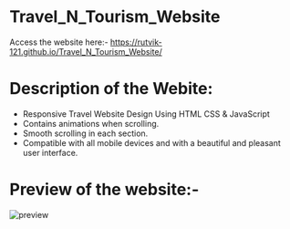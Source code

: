 # Travel_N_Tourism_Website
Access the website here:- https://rutvik-121.github.io/Travel_N_Tourism_Website/

# Description of the Webite:
- Responsive Travel Website Design Using HTML CSS & JavaScript
- Contains animations when scrolling.
- Smooth scrolling in each section.
- Compatible with all mobile devices and with a beautiful and pleasant user interface.

# Preview of the website:-
![preview](https://github.com/Rutvik-121/Travel_N_Tourism_Website/assets/101583512/994591e4-859b-406c-abd4-aa8bd5cb1e14)

